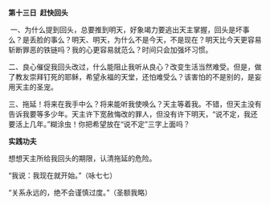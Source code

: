 **第十三日  赶快回头**

 一、为什么提到回头，总要推到明天，好象竭力要逃出天主掌握，回头是坏事么？是丢脸的事么？明天、明天，为什么不是今天，不是现在？明天比今天更容易斩断罪恶的铁链吗？我的心更容易就范么？时间只会加强坏习惯。

二、良心催促我回头改过，什么能阻止我听从良心？改变生活当然难受。但是，做了教友崇拜钉死的耶稣，希望永福的天堂，还怕难受么？该害怕的不是别的，是妄用天主的圣宠。

三、拖延！将来在我手中么？将来能听我使唤么？天主等着我。不错，但天主没有告诉我要等多少年。天主许下宽赦悔改的罪人，但没有许下明天，“说不定，我还要活上几年。”糊涂虫！你把希望放在“说不定”三字上面吗？

**实践功夫**

想想天主所给我回头的期限，认清拖延的危险。

“我说：我现在就开始。”（咏七七）

“关系永远的，绝不会谨慎过度。”（圣额我略）